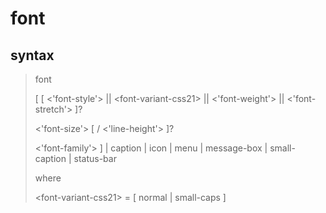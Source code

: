 # font

## syntax

>font
>
>[ [ <'font-style'> || \<font-variant-css21> || <'font-weight'> || <'font-stretch'> ]?
>
><'font-size'> [ / <'line-height'> ]?
>
><'font-family'> ] | caption | icon | menu | message-box | small-caption | status-bar
>
>where
>
>\<font-variant-css21> = [ normal | small-caps ]
